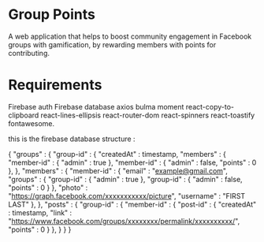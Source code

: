# Group Points
A web application that helps to boost community engagement in Facebook groups with gamification, by rewarding members with points for contributing.

# Requirements
Firebase auth
Firebase database
axios
bulma
moment
react-copy-to-clipboard
react-lines-ellipsis
react-router-dom
react-spinners
react-toastify
fontawesome.

this is the firebase database structure :

{
  "groups" : {
    "group-id" : {
      "createdAt" : timestamp,
      "members" : {
        "member-id" : {
          "admin" : true
        },
        "member-id" : {
          "admin" : false,
          "points" : 0
        },
  },
  "members" : {
    "member-id" : {
      "email" : "example@gmail.com",
      "groups" : {
        "group-id" : {
          "admin" : true
        },
        "group-id" : {
          "admin" : false,
          "points" : 0
        }
      },
      "photo" : "https://graph.facebook.com/xxxxxxxxxxx/picture",
      "username" : "FIRST LAST"
    },
  },
  "posts" : {
    "group-id" : {
      "member-id" : {
        "post-id" : {
          "createdAt" : timestamp,
          "link" : "https://www.facebook.com/groups/xxxxxxxx/permalink/xxxxxxxxxx/",
          "points" : 0
        }
      },
    }
  }
}
